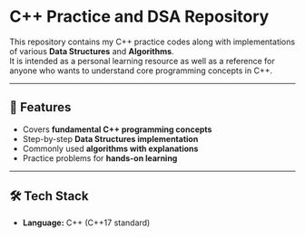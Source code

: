 # C++ Practice and DSA Repository

This repository contains my C++ practice codes along with implementations of various **Data Structures** and **Algorithms**.  
It is intended as a personal learning resource as well as a reference for anyone who wants to understand core programming concepts in C++.

---

## 🚀 Features
- Covers **fundamental C++ programming concepts**  
- Step-by-step **Data Structures implementation**  
- Commonly used **algorithms with explanations**  
- Practice problems for **hands-on learning**  

---

## 🛠️ Tech Stack
- **Language:** C++ (C++17 standard)
